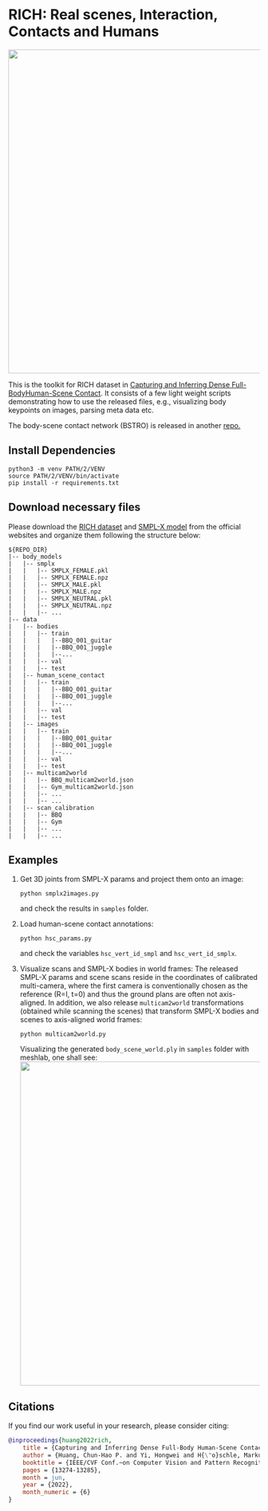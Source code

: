 # RICH: Real scenes, Interaction, Contacts and Humans
 <img src="docs/rich_visualization.gif" width="650"> 

This is the toolkit for RICH dataset in [Capturing and Inferring Dense Full-BodyHuman-Scene Contact](https://rich.is.tue.mpg.de/index.html). It consists of a few light weight scripts demonstrating how to use the released files, e.g., visualizing body keypoints on images, parsing meta data etc. 

The body-scene contact network (BSTRO) is released in another [repo.](https://github.com/paulchhuang/bstro)

## Install Dependencies
```
python3 -m venv PATH/2/VENV
source PATH/2/VENV/bin/activate
pip install -r requirements.txt
```

## Download necessary files
Please download the [RICH dataset](https://rich.is.tue.mpg.de/) and [SMPL-X model](https://smpl-x.is.tue.mpg.de/) from the official websites and organize them following the structure below:
```
${REPO_DIR}  
|-- body_models  
|   |-- smplx
|   |   |-- SMPLX_FEMALE.pkl
|   |   |-- SMPLX_FEMALE.npz
|   |   |-- SMPLX_MALE.pkl
|   |   |-- SMPLX_MALE.npz
|   |   |-- SMPLX_NEUTRAL.pkl
|   |   |-- SMPLX_NEUTRAL.npz
|   |   |-- ...
|-- data
|   |-- bodies
|   |   |-- train
|   |   |   |--BBQ_001_guitar
|   |   |   |--BBQ_001_juggle
|   |   |   |--...
|   |   |-- val
|   |   |-- test
|   |-- human_scene_contact
|   |   |-- train
|   |   |   |--BBQ_001_guitar
|   |   |   |--BBQ_001_juggle
|   |   |   |--...
|   |   |-- val
|   |   |-- test
|   |-- images
|   |   |-- train
|   |   |   |--BBQ_001_guitar
|   |   |   |--BBQ_001_juggle
|   |   |   |--...
|   |   |-- val
|   |   |-- test
|   |-- multicam2world
|   |   |-- BBQ_multicam2world.json
|   |   |-- Gym_multicam2world.json
|   |   |-- ... 
|   |   |-- ... 
|   |-- scan_calibration
|   |   |-- BBQ
|   |   |-- Gym
|   |   |-- ... 
|   |   |-- ... 
```

## Examples
1. Get 3D joints from SMPL-X params and project them onto an image:
    ```
    python smplx2images.py
    ```
    and check the results in `samples` folder.

2. Load human-scene contact annotations:
    ```
    python hsc_params.py
    ```
    and check the variables `hsc_vert_id_smpl` and `hsc_vert_id_smplx`.

3. Visualize scans and SMPL-X bodies in world frames:
    The released SMPL-X params and scene scans reside in the coordinates of calibrated multi-camera, where the first camera is conventionally chosen as the reference (R=I, t=0) and thus the ground plans are often not axis-aligned. In addition, we also release `multicam2world` transformations (obtained while scanning the scenes) that transform SMPL-X bodies and scenes to axis-aligned world frames:
    ```
    python multicam2world.py
    ```
    Visualizing the generated `body_scene_world.ply` in `samples` folder with meshlab, one shall see:
     <img src="docs/rich_in_worldframe.png" width="650"> 

## Citations
If you find our work useful in your research, please consider citing:

```bibtex
@inproceedings{huang2022rich,
    title = {Capturing and Inferring Dense Full-Body Human-Scene Contact},
    author = {Huang, Chun-Hao P. and Yi, Hongwei and H{\"o}schle, Markus and Safroshkin, Matvey and Alexiadis, Tsvetelina and Polikovsky, Senya and Scharstein, Daniel and Black, Michael J.},
    booktitle = {IEEE/CVF Conf.~on Computer Vision and Pattern Recognition (CVPR) },
    pages = {13274-13285},
    month = jun,
    year = {2022},
    month_numeric = {6}
}
```
